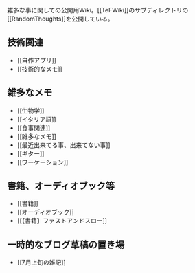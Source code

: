 雑多な事に関しての公開用Wiki。[[TeFWiki]]のサブディレクトリの[[RandomThoughts]]を公開している。

## 技術関連

- [[自作アプリ]]
- [[技術的なメモ]]

## 雑多なメモ

- [[生物学]]
- [[イタリア語]]
- [[食事関連]]
- [[雑多なメモ]]
- [[最近出来てる事、出来てない事]]
- [[ギター]]
- [[ワーケーション]]

## 書籍、オーディオブック等

- [[書籍]]
- [[オーディオブック]]
- [[【書籍】ファストアンドスロー]]

## 一時的なブログ草稿の置き場

- [[7月上旬の雑記]]